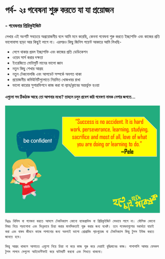 # পর্ব- ২ঃ গবেষনা শুরু করতে যা যা প্রয়োজন

### - গবেষনার প্রিরিকুইজিট

লেখার এই অংশটি সবচেয়ে অপ্রয়োজনীয় বলে আমি মনে করেছি, কেননা গবেষনা শুরু করতে ইচ্ছাশক্তি এবং কাজের প্রতি ভালোবাসা ছাড়া আর কিছুই লাগে না। এরপরও কিছু জিনিস পয়েন্ট আকারে আমি লিখছি-

* লেগে থাকার প্রবল ইচ্ছাশক্তি এবং কাজের প্রতি ডেডিকেশন
* ওয়েব সার্স করার দক্ষতা
* ইংরেজিতে মোটামুটি মানের ভালো জ্ঞান
* নতুন কিছু শেখার আগ্রহ 
* নতুন টেকনোলজি এবং আপডেট সম্পর্কে অবগত থাকা
* প্রয়োজনীয় কমিউনিটিগুলোতে নিয়মিত খোজখবর রাখা
* ভালো কারোর সুপারভিশনে কাজ করা বা ল্যাব/ক্লাবের অন্তর্ভুক্ত হওয়া

#### এগুলো সব ঠিকঠাক আছে তো আপনার মধ্যে? তাহলে চলুন প্রবেশ করি গবেষণা নামক নেশার জগতে...

![](.gitbook/assets/slide5%20%281%29.PNG)

`বিঃদ্রঃ থিসিস বা গবেষনা করতে আসলে টেকনিক্যাল কোনো ব্যাকগ্রাউন্ড বা প্রিরিকুইজিট সেভাবে লাগে না। মৌলিক কোনো বিষয় নিয়ে পড়াশোনা এবং ভিন্নভাবে চিন্তা করার মানসিকতাই শুরু করার জন্য যথেষ্ট। তবে গবেষনাগুলোর যথার্থতা যাচাই করা এবং বাস্তব জীবনে কাজে লাগানোর জন্য অবশ্যই ভালো প্রোগ্রামিং ল্যাংগুয়েজ বা টেকনিক্যাল কিছু টুলস ইউজ করতে জানতে হবে।` 

`কিন্তু আগ্রহ থাকলে আপাতত এগুলো নিয়ে চিন্তা না করে কাজ শুরু করে দেয়াাই বুদ্ধিমানের কাজ। পাশাপাশি আমার যেসকল টুলস লাগবে সেগুলো আইডেন্টিফাই করে ঘাটাঘাটি করবো এবং শিখতে থাকবো।` 

